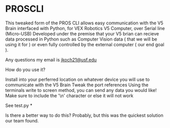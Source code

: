 # PROSCLI

This tweaked form of the PROS CLI allows easy communication with the V5 Brain interfaced with Python, for VEX Robotics V5 Computer, over Serial line (Micro-USB) Developed under the premise that your V5 brian can recieve data processed in Python such as Computer Vision data ( that we will be using it for ) or even fully controlled by the external computer ( our end goal ).

Any questions my email is jkoch21@usf.edu

How do you use it?

Install into your perferred location on whatever device you will use to communicate with the V5 Brain
Tweak the port references
Using the terminals write to screen method, you can send any data you would like! Make sure to include the '\n' character or else it will not work

See test.py *


Is there a better way to do this? Probably, but this was the quickest solution our team found.
